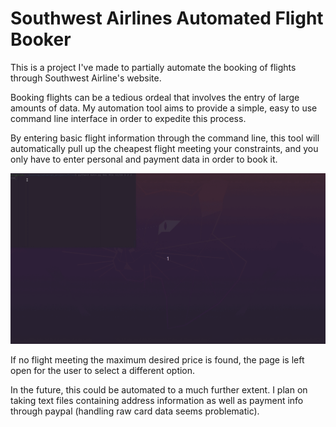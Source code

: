 # Southwest Airlines Automated Flight Booker

This is a project I've made to partially automate the booking of flights through
Southwest Airline's website.

Booking flights can be a tedious ordeal that involves the entry of large
amounts of data. My automation tool aims to provide a simple, easy to use
command line interface in order to expedite this process.

By entering basic flight information through the command line, this tool will automatically pull up
the cheapest flight meeting your constraints, and you only have to enter personal and payment data in order to book it.

![](Usage.gif)

If no flight meeting the maximum desired price is found, the page is left open for the user to select a different option.

In the future, this could be automated to a much further extent. I plan on taking text files containing address information as well as payment info through paypal (handling raw card data seems problematic).

